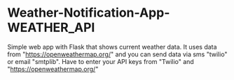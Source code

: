 # Weather-Notification-App-WEATHER_API

Simple web app with Flask that shows current weather data.
It uses data from "https://openweathermap.org/" and you can send data via sms "twilio" or email "smtplib".
Have to enter your API keys from "Twilio" and "https://openweathermap.org/"

